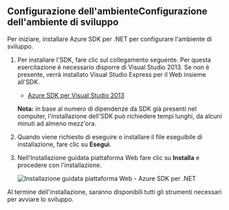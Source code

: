 <h2><a name="setupdevenv"></a><span  class="short-header">Configurazione dell'ambiente</span>Configurazione dell'ambiente di sviluppo</h2>


Per iniziare, installare Azure SDK per .NET per configurare l'ambiente di sviluppo.

1.  Per installare l'SDK, fare clic sul collegamento seguente. Per questa esercitazione è necessario disporre di Visual Studio 2013. Se non è presente, verrà installato Visual Studio Express per il Web insieme all'SDK.
    
    * [Azure SDK per Visual Studio 2013][1]
    
    **Nota:** in base al numero di dipendenze da SDK già presenti nel computer, l'installazione dell'SDK può richiedere tempi lunghi, da alcuni minuti ad almeno mezz'ora.

2.  Quando viene richiesto di eseguire o installare il file eseguibile di installazione, fare clic su **Esegui**.

3.  Nell'Installazione guidata piattaforma Web fare clic su **Installa** e procedere con l'installazione.
    
    ![Installazione guidata piattaforma Web - Azure SDK per
    .NET](./media/install-sdk-2013-only/WebPI46.png)

Al termine dell'installazione, saranno disponibili tutti gli strumenti necessari per avviare lo sviluppo.



[1]: http://go.microsoft.com/fwlink/?LinkID=324322